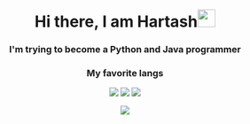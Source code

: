 <h1 align="center">Hi there, I am Hartash<img src="https://github.com/blackcater/blackcater/raw/main/images/Hi.gif" height="32"/></h1>
<h3 align="center">I'm trying to become a Python and Java programmer</h3>

<h3 align="center">My favorite langs</h3>
<div align="center">
  <div>
    <img src="https://camo.githubusercontent.com/00743b50ec15072420b56e439c8a3f4c07b337bfe1b69d6a38fcca856e709631/68747470733a2f2f696d672e736869656c64732e696f2f62616467652f432532332d3039303930393f7374796c653d666f722d7468652d6261646765266c6f676f3d7368617270266c6f676f436f6c6f723d393943433030">
    <img src="https://camo.githubusercontent.com/d39a9f0187f34fbef954594b8a597558d1792e7ab3d48e0f66068271d4d577f2/68747470733a2f2f696d672e736869656c64732e696f2f62616467652f2d507974686f6e2d3039303930393f7374796c653d666f722d7468652d6261646765266c6f676f3d707974686f6e266c6f676f436f6c6f723d333737364142">
    <img src="https://camo.githubusercontent.com/d33e9b4ab32182c963876e11b1c70babc9a38aa1a8568f1aae49a32cba286fe8/68747470733a2f2f696d672e736869656c64732e696f2f62616467652f4a6176615363726970742d3039303930393f7374796c653d666f722d7468652d6261646765266c6f676f3d6a617661736372697074266c6f676f436f6c6f723d463744463145">
  </div>
</div>

<p align="center">
  <img src="https://github-readme-stats.vercel.app/api?username=imhartash&theme=bear&show_icons=true&hide_border=true&count_private=true&locale=en">
</p>
